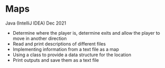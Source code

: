 # Maps
Java (IntelliJ IDEA)
Dec 2021
- Determine where the player is, determine exits and allow the player to move in another direction
- Read and print descriptions of different files
- Implementing information from a text file as a map
- Using a class to provide a data structure for the location
- Print outputs and save them as a text file
